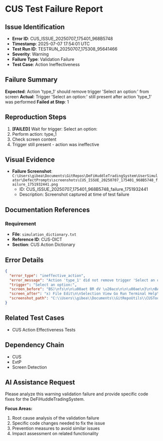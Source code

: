 # CUS Test Failure Report

## Issue Identification
- **Error ID**: CUS_ISSUE_20250707_175401_968B5748
- **Timestamp**: 2025-07-07 17:54:01 UTC
- **Test Run ID**: TESTRUN_20250707_175308_95641466
- **Severity**: Warning
- **Failure Type**: Validation Failure
- **Test Case**: Action Ineffectiveness

## Failure Summary
**Expected**: Action 'type_1' should remove trigger 'Select an option:' from screen
**Actual**: Trigger 'Select an option:' still present after action 'type_1' was performed
**Failed at Step**: 1

## Reproduction Steps
1. **[FAILED]** Wait for trigger: Select an option:
2. Perform action: type_1
3. Check screen content
4. Trigger still present - action was ineffective

## Visual Evidence
- **Failure Screenshot**: `C:\Users\gibea\Documents\GitRepos\DeFiHuddleTradingSystem\UserSimulator\DefectPrompts\screenshots\CUS_ISSUE_20250707_175401_968B5748_failure_1751932441.png`
  - ID: CUS_ISSUE_20250707_175401_968B5748_failure_1751932441
  - Description: Screenshot captured at time of test failure

## Documentation References
### Requirement
- **File**: `simulation_dictionary.txt`
- **Reference ID**: CUS-DICT
- **Section**: CUS Action Dictionary

## Error Details
```json
{
  "error_type": "ineffective_action",
  "error_message": "Action 'type_1' did not remove trigger 'Select an option:' from screen",
  "trigger": "Select an option:",
  "screen_before": "BS)\nfs\n\n\u00aet BR dV \u20aco\n\n\u00ae\n3\n\nBA & mains S @oAo\n\nFile Edit\n\nEXPLORER,\n>q\n\nSelection\n\nv (INFOzroot:Python executable: C:\\Program Files\\Python313\\python.exe\n'INFO:root : sys.path: [\u00b0C:\\\\Users\\\\gibea\\\\Documents\\\\GitRepos\\\\DeFiHuddleTradingSystem\\\\src\u2019, \u2018C:\\\\Users\\\\gibea\\\\Documents|\n\\\\\\GitRepos\\\\DeFiHuddleT",
  "screen_after": "x) File Edit\n\nSelection View Go Run Terminal Help\n\nze) v (\\\\GitRepos\\\\DeFiHuddleTradingsystem\u2019, \"C:\\\\Program Files\\\\Python313\\\\python313.zip\", *\n\n@ CUSpy M X\n\n\u20ac5- P GitRepoutils\n\n\u00ae CUS baseline_clean.py U\n\n:\\\\Program Files\\\\Python313\\\\DLL5\n\n4 'C:\\\\Program Files\\\\Python313\\\\Lib\u2019, \u201cC:\\\\Program Files\\\\",
  "screenshot_path": "C:\\Users\\gibea\\Documents\\GitRepoUtils\\CUSTool\\Logs\\Screenshots\\screenshot_1751932438.png"
}
```

## Related Test Cases
- CUS Action Effectiveness Tests

## Dependency Chain
- CUS
- ExtP
- Screen Detection

## AI Assistance Request

Please analyze this warning validation failure and provide specific code fixes for the DeFiHuddleTradingSystem.

**Focus Areas:**
1. Root cause analysis of the validation failure
2. Specific code changes needed to fix the issue
3. Prevention measures to avoid similar issues
4. Impact assessment on related functionality